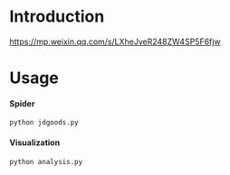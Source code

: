 # Introduction
https://mp.weixin.qq.com/s/LXheJveR248ZW4SP5F6fjw

# Usage
#### Spider
```
python jdgoods.py
```
#### Visualization
```sh
python analysis.py
```